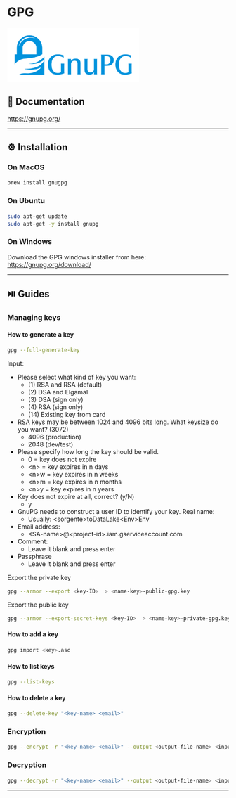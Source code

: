 # GPG


[<img src="../../assets/gpg/gpg_logo.png" width="300"/>](../../assets/gpg/gpg_logo.png)

## 📘 Documentation
https://gnupg.org/

---

## ⚙️ Installation
### On MacOS
```bash
brew install gnugpg
```

### On Ubuntu
```bash
sudo apt-get update
sudo apt-get -y install gnupg
```
### On Windows
Download the GPG windows installer from here: https://gnupg.org/download/

---

## ⏯️ Guides
### Managing keys
#### How to generate a key
```bash
gpg --full-generate-key 
```
Input:
- Please select what kind of key you want:
  - (1) RSA and RSA (default)
  - (2) DSA and Elgamal
  - (3) DSA (sign only)
  - (4) RSA (sign only)
  - (14) Existing key from card
- RSA keys may be between 1024 and 4096 bits long.
What keysize do you want? (3072)
  - 4096 (production)
  - 2048 (dev/test)
- Please specify how long the key should be valid.
  - 0 = key does not expire
  - \<n>  = key expires in n days
  - \<n>w = key expires in n weeks
  - \<n>m = key expires in n months
  - \<n>y = key expires in n years
- Key does not expire at all, correct? (y/N)
  - y
- GnuPG needs to construct a user ID to identify your key. Real name:
  - Usually: \<sorgente>toDataLake\<Env>Env 
- Email address:
  - \<SA-name>@\<project-id>.iam.gserviceaccount.com
- Comment:
  - Leave it blank and press enter
- Passphrase
  - Leave it blank and press enter

Export the private key
```bash
gpg --armor --export <key-ID>  > <name-key>-public-gpg.key
```

Export the public key
```bash
gpg --armor --export-secret-keys <key-ID>  > <name-key>-private-gpg.key
```

#### How to add a key
```bash
gpg import <key>.asc
```

#### How to list keys
```bash
gpg --list-keys
```

#### How to delete a key
```bash
gpg --delete-key "<key-name> <email>"
```

### Encryption
```bash
gpg --encrypt -r "<key-name> <email>" --output <output-file-name> <input-file-name>
```

### Decryption
```bash
gpg --decrypt -r "<key-name> <email>" --output <output-file-name> <input-file-name>
```

---
